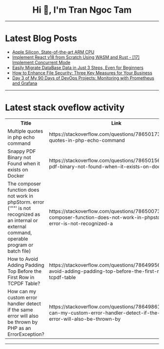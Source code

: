 <h1 align="center">Hi 👋, I'm Tran Ngoc Tam</h1>

---

# Latest Blog Posts 
<!-- BLOG-POST-LIST:START -->
- [Apple Silicon, State-of-the-art ARM CPU](https://dev.to/choonho/apple-silicon-state-of-the-art-arm-cpu-4131)
- [Implement React v18 from Scratch Using WASM and Rust - [17] Implement Concurrent Mode](https://dev.to/paradeto/implement-react-v18-from-scratch-using-wasm-and-rust-17-implement-concurrent-mode-3680)
- [Easily Migrate DataBase Data in Just 3 Steps, Even for Beginners](https://dev.to/concerate/easily-migrate-database-data-in-just-3-steps-even-for-beginners-37o0)
- [How to Enhance File Security: Three Key Measures for Your Business](https://dev.to/jeffreyboyle0033/how-to-enhance-file-security-three-key-measures-for-your-business-589)
- [Day 3 of My 90 Days of DevOps Projects: Monitoring with Prometheus and Grafana](https://dev.to/arbythecoder/day-3-of-my-90-days-of-devops-projects-monitoring-with-prometheus-and-grafana-1abf)
<!-- BLOG-POST-LIST:END -->

---

# Latest stack oveflow activity
<table>
  <tr><th>Title</th><th>Link</th></tr>
  <!-- STACKOVERFLOW:START --><tr><td>Multiple quotes in php echo command</td><td>https://stackoverflow.com/questions/78650173/multiple-quotes-in-php-echo-command</td></tr><tr><td>Snappy PDF Binary not Found when it exists on Docker</td><td>https://stackoverflow.com/questions/78650156/snappy-pdf-binary-not-found-when-it-exists-on-docker</td></tr><tr><td>The composer function does not work in phpStorm. error &lpar;&#39;&quot;&quot;&#39; is not recognized as an internal or external command, operable program or batch file&rpar;</td><td>https://stackoverflow.com/questions/78650073/the-composer-function-does-not-work-in-phpstorm-error-is-not-recognized-a</td></tr><tr><td>How to Avoid Adding Padding Top Before the First Row in TCPDF Table?</td><td>https://stackoverflow.com/questions/78649956/how-to-avoid-adding-padding-top-before-the-first-row-in-tcpdf-table</td></tr><tr><td>How can my custom error handler detect if the same error will also be thrown by PHP as an ErrorException?</td><td>https://stackoverflow.com/questions/78649861/how-can-my-custom-error-handler-detect-if-the-same-error-will-also-be-thrown-by</td></tr><!-- STACKOVERFLOW:END -->
</table>

---


